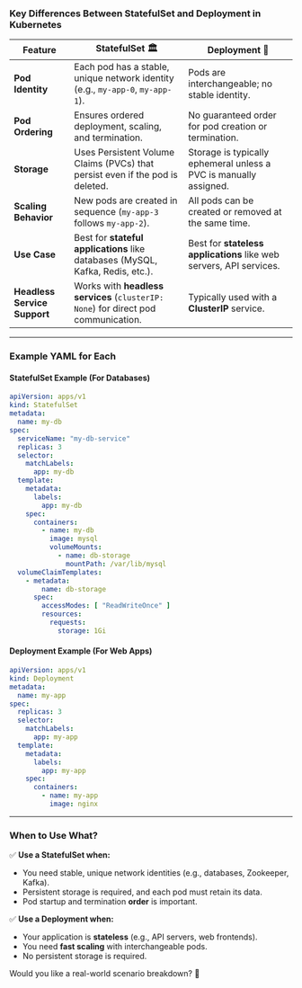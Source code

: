 ### **Key Differences Between StatefulSet and Deployment in Kubernetes**  

| Feature          | **StatefulSet** 🏛️ | **Deployment** 🚀 |
|-----------------|-----------------|-----------------|
| **Pod Identity** | Each pod has a stable, unique network identity (e.g., `my-app-0`, `my-app-1`). | Pods are interchangeable; no stable identity. |
| **Pod Ordering** | Ensures ordered deployment, scaling, and termination. | No guaranteed order for pod creation or termination. |
| **Storage** | Uses Persistent Volume Claims (PVCs) that persist even if the pod is deleted. | Storage is typically ephemeral unless a PVC is manually assigned. |
| **Scaling Behavior** | New pods are created in sequence (`my-app-3` follows `my-app-2`). | All pods can be created or removed at the same time. |
| **Use Case** | Best for **stateful applications** like databases (MySQL, Kafka, Redis, etc.). | Best for **stateless applications** like web servers, API services. |
| **Headless Service Support** | Works with **headless services** (`clusterIP: None`) for direct pod communication. | Typically used with a **ClusterIP** service. |

---

### **Example YAML for Each**  

#### **StatefulSet Example (For Databases)**
```yaml
apiVersion: apps/v1
kind: StatefulSet
metadata:
  name: my-db
spec:
  serviceName: "my-db-service"
  replicas: 3
  selector:
    matchLabels:
      app: my-db
  template:
    metadata:
      labels:
        app: my-db
    spec:
      containers:
        - name: my-db
          image: mysql
          volumeMounts:
            - name: db-storage
              mountPath: /var/lib/mysql
  volumeClaimTemplates:
    - metadata:
        name: db-storage
      spec:
        accessModes: [ "ReadWriteOnce" ]
        resources:
          requests:
            storage: 1Gi
```

#### **Deployment Example (For Web Apps)**
```yaml
apiVersion: apps/v1
kind: Deployment
metadata:
  name: my-app
spec:
  replicas: 3
  selector:
    matchLabels:
      app: my-app
  template:
    metadata:
      labels:
        app: my-app
    spec:
      containers:
        - name: my-app
          image: nginx
```

---

### **When to Use What?**
✅ **Use a StatefulSet when:**
- You need stable, unique network identities (e.g., databases, Zookeeper, Kafka).  
- Persistent storage is required, and each pod must retain its data.  
- Pod startup and termination **order** is important.  

✅ **Use a Deployment when:**
- Your application is **stateless** (e.g., API servers, web frontends).  
- You need **fast scaling** with interchangeable pods.  
- No persistent storage is required.  

Would you like a real-world scenario breakdown? 🚀